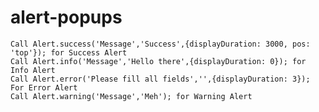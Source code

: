 # alert-popups
	Call Alert.success('Message','Success',{displayDuration: 3000, pos: 'top'}); for Success Alert
	Call Alert.info('Message','Hello there',{displayDuration: 0}); for Info Alert
	Call Alert.error('Please fill all fields','',{displayDuration: 3}); For Error Alert
	Call Alert.warning('Message','Meh'); for Warning Alert